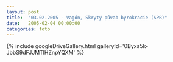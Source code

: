```yaml
---
layout: post
title:  "03.02.2005 - Vagón, Skrytý půvab byrokracie (SPB)"
date:   2005-02-04 00:00:00
categories: foto
---
```


{% include googleDriveGallery.html galleryId='0Byxa5k-JbbS9dFJJMTlHZnpYQXM' %}